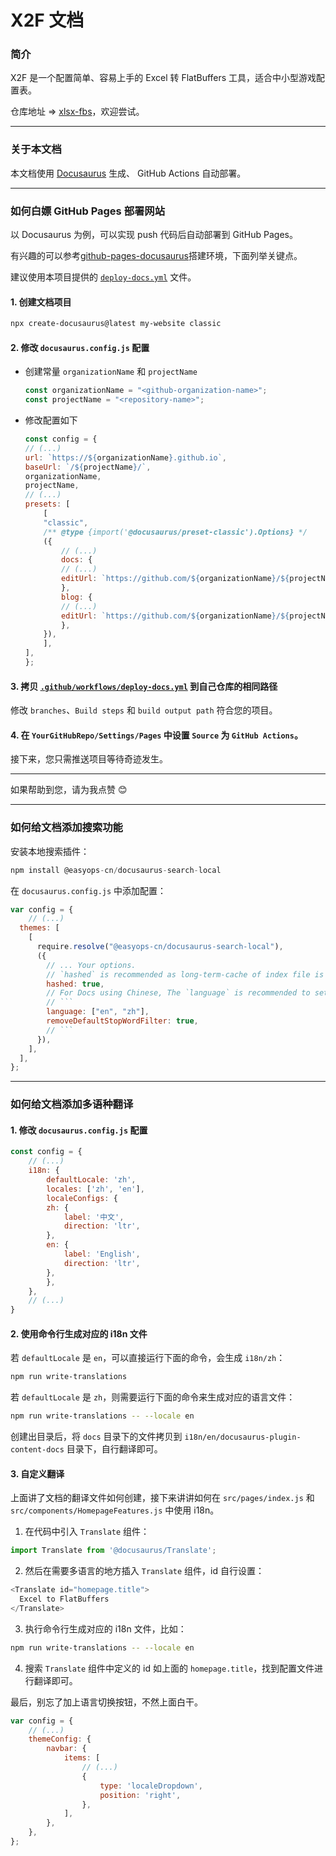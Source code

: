 # X2F 文档

### 简介

X2F 是一个配置简单、容易上手的 Excel 转 FlatBuffers 工具，适合中小型游戏配置表。

仓库地址 => [xlsx-fbs](https://github.com/tadazly/xlsx-fbs)，欢迎尝试。

---

### 关于本文档

本文档使用 [Docusaurus](https://docusaurus.io/) 生成、 GitHub Actions 自动部署。

---

### 如何白嫖 GitHub Pages 部署网站

以 Docusaurus 为例，可以实现 push 代码后自动部署到 GitHub Pages。

有兴趣的可以参考[github-pages-docusaurus](https://github.com/LayZeeDK/github-pages-docusaurus)搭建环境，下面列举关键点。

建议使用本项目提供的 [`deploy-docs.yml`](.github/workflows/deploy-docs.yml) 文件。

#### 1. 创建文档项目

```bash
npx create-docusaurus@latest my-website classic
```

#### 2. 修改 `docusaurus.config.js` 配置

- 创建常量 `organizationName` 和 `projectName`

    ```js
    const organizationName = "<github-organization-name>";
    const projectName = "<repository-name>";
    ```

- 修改配置如下

    ```js
    const config = {
    // (...)
    url: `https://${organizationName}.github.io`,
    baseUrl: `/${projectName}/`,
    organizationName,
    projectName,
    // (...)
    presets: [
        [
        "classic",
        /** @type {import('@docusaurus/preset-classic').Options} */
        ({
            // (...)
            docs: {
            // (...)
            editUrl: `https://github.com/${organizationName}/${projectName}/tree/main/`,
            },
            blog: {
            // (...)
            editUrl: `https://github.com/${organizationName}/${projectName}/tree/main/`,
            },
        }),
        ],
    ],
    };
    ```

#### 3. 拷贝 [`.github/workflows/deploy-docs.yml`](.github/workflows/deploy-docs.yml) 到自己仓库的相同路径

修改 `branches`、`Build steps` 和 `build output path` 符合您的项目。

#### 4. 在 `YourGitHubRepo/Settings/Pages` 中设置 `Source` 为 `GitHub Actions`。

接下来，您只需推送项目等待奇迹发生。

---

如果帮助到您，请为我点赞 😊

---

### 如何给文档添加搜索功能

安装本地搜索插件：

```js
npm install @easyops-cn/docusaurus-search-local
```

在 `docusaurus.config.js` 中添加配置：

```js
var config = {
    // (...)
  themes: [
    [
      require.resolve("@easyops-cn/docusaurus-search-local"),
      ({
        // ... Your options.
        // `hashed` is recommended as long-term-cache of index file is possible.
        hashed: true,
        // For Docs using Chinese, The `language` is recommended to set to:
        // ```
        language: ["en", "zh"],
        removeDefaultStopWordFilter: true,
        // ```
      }),
    ],
  ],
};
```

---

### 如何给文档添加多语种翻译

#### 1. 修改 `docusaurus.config.js` 配置

```js
const config = {
    // (...)
    i18n: {
        defaultLocale: 'zh',
        locales: ['zh', 'en'],
        localeConfigs: {
        zh: {
            label: '中文',
            direction: 'ltr',
        },
        en: {
            label: 'English',
            direction: 'ltr',
        },
        },
    },
    // (...)
}
```

#### 2. 使用命令行生成对应的 i18n 文件

若 `defaultLocale` 是 `en`，可以直接运行下面的命令，会生成 `i18n/zh`：

```bash
npm run write-translations
```

若 `defaultLocale` 是 `zh`，则需要运行下面的命令来生成对应的语言文件：

```bash
npm run write-translations -- --locale en
```

创建出目录后，将 `docs` 目录下的文件拷贝到 `i18n/en/docusaurus-plugin-content-docs` 目录下，自行翻译即可。

#### 3. 自定义翻译

上面讲了文档的翻译文件如何创建，接下来讲讲如何在 `src/pages/index.js` 和 `src/components/HomepageFeatures.js` 中使用 i18n。

1. 在代码中引入 `Translate` 组件： 

```js
import Translate from '@docusaurus/Translate';
```

2. 然后在需要多语言的地方插入 `Translate` 组件，id 自行设置：

```js
<Translate id="homepage.title">
  Excel to FlatBuffers
</Translate>
```

3. 执行命令行生成对应的 i18n 文件，比如：

```bash
npm run write-translations -- --locale en
```

4. 搜索 `Translate` 组件中定义的 id 如上面的 `homepage.title`，找到配置文件进行翻译即可。

最后，别忘了加上语言切换按钮，不然上面白干。

```js
var config = {
    // (...)
    themeConfig: {
        navbar: {
            items: [
                // (...)
                {
                    type: 'localeDropdown',
                    position: 'right',
                },
            ],
        },
    },
};
```
